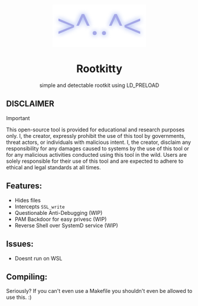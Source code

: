 <p align=center>
    <img src=assets/Rootkitty.png width=50%></img>
</p>
<h1 align=center>Rootkitty</h1>
<p align=center>simple and detectable rootkit using LD_PRELOAD</p>

## **DISCLAIMER**
> [!IMPORTANT]
> This open-source tool is provided for educational and research purposes only. 
> I, the creator, expressly prohibit the use of this tool by governments, threat actors, or individuals with malicious intent. 
> I, the creator, disclaim any responsibility for any damages caused to systems by the use of this tool or for any malicious activities conducted using this tool in the wild. 
> Users are solely responsible for their use of this tool and are expected to adhere to ethical and legal standards at all times. 

## Features:
- Hides files                                                   
- Intercepts `SSL_write`
- Questionable Anti-Debugging   (WIP)
- PAM Backdoor for easy privesc (WIP)
- Reverse Shell over SystemD service (WIP)

## Issues:
- Doesnt run on WSL

## Compiling:
Seriously? If you can't even use a Makefile you shouldn't even be allowed to use this. :)
